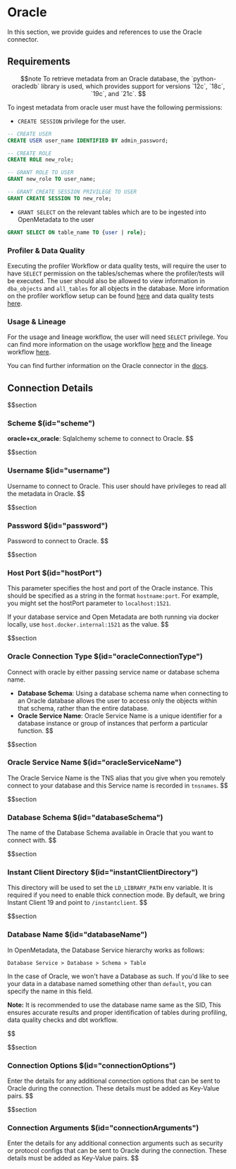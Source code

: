 # Oracle

In this section, we provide guides and references to use the Oracle connector.

## Requirements

$$note
To retrieve metadata from an Oracle database, the `python-oracledb` library is used, which provides support for versions `12c`, `18c`, `19c`, and `21c`.
$$

To ingest metadata from oracle user must have the following permissions:
- `CREATE SESSION` privilege for the user.

```sql
-- CREATE USER
CREATE USER user_name IDENTIFIED BY admin_password;

-- CREATE ROLE
CREATE ROLE new_role;

-- GRANT ROLE TO USER 
GRANT new_role TO user_name;

-- GRANT CREATE SESSION PRIVILEGE TO USER
GRANT CREATE SESSION TO new_role;
```

- `GRANT SELECT` on the relevant tables which are to be ingested into OpenMetadata to the user
```sql
GRANT SELECT ON table_name TO {user | role};
```

### Profiler & Data Quality
Executing the profiler Workflow or data quality tests, will require the user to have `SELECT` permission on the tables/schemas where the profiler/tests will be executed. The user should also be allowed to view information in `dba_objects` and `all_tables` for all objects in the database. More information on the profiler workflow setup can be found [here](https://docs.open-metadata.org/connectors/ingestion/workflows/profiler) and data quality tests [here](https://docs.open-metadata.org/connectors/ingestion/workflows/data-quality).

### Usage & Lineage
For the usage and lineage workflow, the user will need `SELECT` privilege. You can find more information on the usage workflow [here](https://docs.open-metadata.org/connectors/ingestion/workflows/usage) and the lineage workflow [here](https://docs.open-metadata.org/connectors/ingestion/workflows/lineage).

You can find further information on the Oracle connector in the [docs](https://docs.open-metadata.org/connectors/database/oracle).

## Connection Details

$$section
### Scheme $(id="scheme")

**oracle+cx_oracle**: Sqlalchemy scheme to connect to Oracle.
$$

$$section
### Username $(id="username")

Username to connect to Oracle. This user should have privileges to read all the metadata in Oracle.
$$

$$section
### Password $(id="password")

Password to connect to Oracle.
$$

$$section
### Host Port $(id="hostPort")

This parameter specifies the host and port of the Oracle instance. This should be specified as a string in the format `hostname:port`. For example, you might set the hostPort parameter to `localhost:1521`.

If your database service and Open Metadata are both running via docker locally, use `host.docker.internal:1521` as the value.
$$

$$section
### Oracle Connection Type $(id="oracleConnectionType")

Connect with oracle by either passing service name or database schema name.

- **Database Schema**: Using a database schema name when connecting to an Oracle database allows the user to access only the objects within that schema, rather than the entire database.
- **Oracle Service Name**: Oracle Service Name is a unique identifier for a database instance or group of instances that perform a particular function.
$$

$$section
### Oracle Service Name $(id="oracleServiceName")

The Oracle Service Name is the TNS alias that you give when you remotely connect to your database and this Service name is recorded in `tnsnames`.
$$

$$section
### Database Schema $(id="databaseSchema")

The name of the Database Schema available in Oracle that you want to connect with.
$$

$$section
### Instant Client Directory $(id="instantClientDirectory")

This directory will be used to set the `LD_LIBRARY_PATH` env variable. It is required if you need to enable thick connection mode. By default, we bring Instant Client 19 and point to `/instantclient`.
$$

$$section
### Database Name $(id="databaseName")
In OpenMetadata, the Database Service hierarchy works as follows:
```
Database Service > Database > Schema > Table
```
In the case of Oracle, we won't have a Database as such. If you'd like to see your data in a database named something other than `default`, you can specify the name in this field.

**Note:** It is recommended to use the database name same as the SID, This ensures accurate results and proper identification of tables during profiling, data quality checks and dbt workflow.

$$

$$section
### Connection Options $(id="connectionOptions")

Enter the details for any additional connection options that can be sent to Oracle during the connection. These details must be added as Key-Value pairs.
$$

$$section
### Connection Arguments $(id="connectionArguments")

Enter the details for any additional connection arguments such as security or protocol configs that can be sent to Oracle during the connection. These details must be added as Key-Value pairs.
$$
